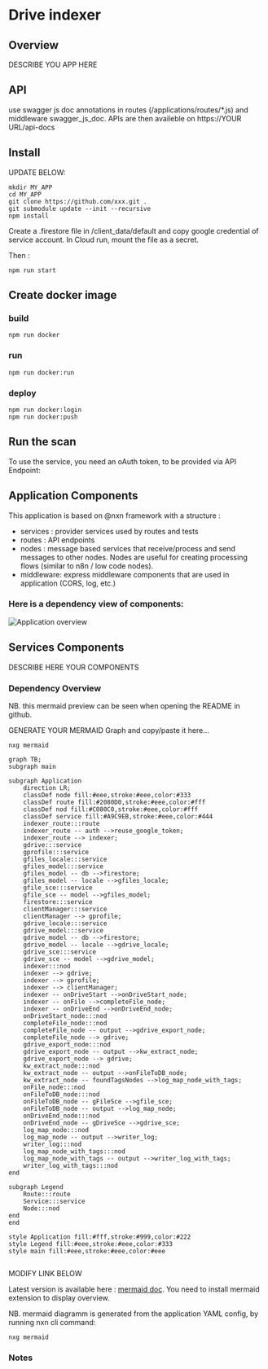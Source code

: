 # Drive indexer

## Overview

DESCRIBE YOU APP HERE

## API

use swagger js doc annotations in routes (/applications/routes/*.js)
and middleware swagger_js_doc.
APIs are then availeble on https://YOUR URL/api-docs

## Install

UPDATE BELOW:

```shell
mkdir MY_APP
cd MY_APP
git clone https://github.com/xxx.git .
git submodule update --init --recursive
npm install
```

Create a .firestore file in /client_data/default and copy google credential of service account. In Cloud run, mount the file as a secret.

Then :

```shell
npm run start
```

## Create docker image

### build
```shell
npm run docker
```

### run
```shell
npm run docker:run
```

### deploy
```shell
npm run docker:login
npm run docker:push
```

## Run the scan
To use the service, you need an oAuth token, to be provided via API Endpoint:



## Application Components

This application is based on @nxn framework with a structure :
- services : provider services used by routes and tests
- routes : API endpoints
- nodes : message based services that receive/process and send messages to other nodes. Nodes are useful for creating processing flows (similar to n8n / low code nodes).
- middleware: express middleware components that are used in application (CORS, log, etc.)

### Here is a dependency view of components:

![Application overview](/client_data/default/config_default.README.svg)

## Services Components

DESCRIBE HERE YOUR COMPONENTS


### Dependency Overview

NB. this mermaid preview can be seen when opening the README in github.

GENERATE YOUR MERMAID Graph and copy/paste it here...

```shell
nxg mermaid
```

```mermaid
graph TB;
subgraph main

subgraph Application
    direction LR;
    classDef node fill:#eee,stroke:#eee,color:#333
    classDef route fill:#2080D0,stroke:#eee,color:#fff
    classDef nod fill:#C080C0,stroke:#eee,color:#fff
    classDef service fill:#A9C9EB,stroke:#eee,color:#444
    indexer_route:::route
    indexer_route -- auth -->reuse_google_token;
    indexer_route --> indexer;
    gdrive:::service
    gprofile:::service
    gfiles_locale:::service
    gfiles_model:::service
    gfiles_model -- db -->firestore;
    gfiles_model -- locale -->gfiles_locale;
    gfile_sce:::service
    gfile_sce -- model -->gfiles_model;
    firestore:::service
    clientManager:::service
    clientManager --> gprofile;
    gdrive_locale:::service
    gdrive_model:::service
    gdrive_model -- db -->firestore;
    gdrive_model -- locale -->gdrive_locale;
    gdrive_sce:::service
    gdrive_sce -- model -->gdrive_model;
    indexer:::nod
    indexer --> gdrive;
    indexer --> gprofile;
    indexer --> clientManager;
    indexer -- onDriveStart -->onDriveStart_node;
    indexer -- onFile -->completeFile_node;
    indexer -- onDriveEnd -->onDriveEnd_node;
    onDriveStart_node:::nod
    completeFile_node:::nod
    completeFile_node -- output -->gdrive_export_node;
    completeFile_node --> gdrive;
    gdrive_export_node:::nod
    gdrive_export_node -- output -->kw_extract_node;
    gdrive_export_node --> gdrive;
    kw_extract_node:::nod
    kw_extract_node -- output -->onFileToDB_node;
    kw_extract_node -- foundTagsNodes -->log_map_node_with_tags;
    onFile_node:::nod
    onFileToDB_node:::nod
    onFileToDB_node -- gFileSce -->gfile_sce;
    onFileToDB_node -- output -->log_map_node;
    onDriveEnd_node:::nod
    onDriveEnd_node -- gDriveSce -->gdrive_sce;
    log_map_node:::nod
    log_map_node -- output -->writer_log;
    writer_log:::nod
    log_map_node_with_tags:::nod
    log_map_node_with_tags -- output -->writer_log_with_tags;
    writer_log_with_tags:::nod
end

subgraph Legend
    Route:::route
    Service:::service
    Node:::nod
end
end

style Application fill:#fff,stroke:#999,color:#222
style Legend fill:#eee,stroke:#eee,color:#333
style main fill:#eee,stroke:#eee,color:#eee


```

MODIFY LINK BELOW

Latest version is available here : [mermaid doc](/client_data/default/config_default.README.mmd). 
You need to install mermaid extension to display overview.

NB. mermaid diagramm is generated from the application YAML config, by running nxn cli command:

```shell
nxg mermaid
```

### Notes

